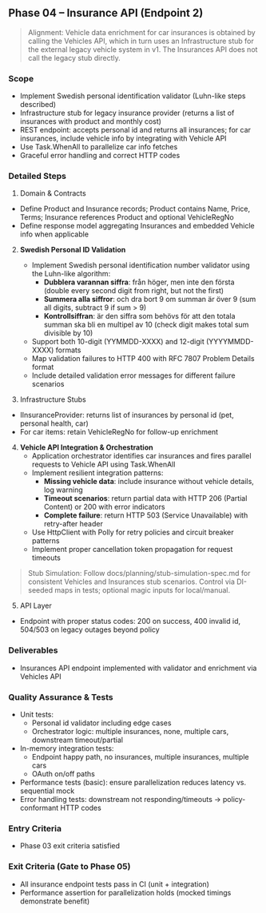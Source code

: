 ## Phase 04 – Insurance API (Endpoint 2)

> Alignment: Vehicle data enrichment for car insurances is obtained by calling the Vehicles API, which in turn uses an Infrastructure stub for the external legacy vehicle system in v1. The Insurances API does not call the legacy stub directly.

### Scope
- Implement Swedish personal identification validator (Luhn-like steps described)
- Infrastructure stub for legacy insurance provider (returns a list of insurances with product and monthly cost)
- REST endpoint: accepts personal id and returns all insurances; for car insurances, include vehicle info by integrating with Vehicle API
- Use Task.WhenAll to parallelize car info fetches
- Graceful error handling and correct HTTP codes

### Detailed Steps
1) Domain & Contracts
- Define Product and Insurance records; Product contains Name, Price, Terms; Insurance references Product and optional VehicleRegNo
- Define response model aggregating Insurances and embedded Vehicle info when applicable

2) **Swedish Personal ID Validation**
   - Implement Swedish personal identification number validator using the Luhn-like algorithm:
     * **Dubblera varannan siffra**: från höger, men inte den första (double every second digit from right, but not the first)
     * **Summera alla siffror**: och dra bort 9 om summan är över 9 (sum all digits, subtract 9 if sum > 9)
     * **Kontrollsiffran**: är den siffra som behövs för att den totala summan ska bli en multipel av 10 (check digit makes total sum divisible by 10)
   - Support both 10-digit (YYMMDD-XXXX) and 12-digit (YYYYMMDD-XXXX) formats
   - Map validation failures to HTTP 400 with RFC 7807 Problem Details format
   - Include detailed validation error messages for different failure scenarios

3) Infrastructure Stubs
- IInsuranceProvider: returns list of insurances by personal id (pet, personal health, car)
- For car items: retain VehicleRegNo for follow-up enrichment

4) **Vehicle API Integration & Orchestration**
   - Application orchestrator identifies car insurances and fires parallel requests to Vehicle API using Task.WhenAll
   - Implement resilient integration patterns:
     * **Missing vehicle data**: include insurance without vehicle details, log warning
     * **Timeout scenarios**: return partial data with HTTP 206 (Partial Content) or 200 with error indicators
     * **Complete failure**: return HTTP 503 (Service Unavailable) with retry-after header
   - Use HttpClient with Polly for retry policies and circuit breaker patterns
   - Implement proper cancellation token propagation for request timeouts

> Stub Simulation: Follow docs/planning/stub-simulation-spec.md for consistent Vehicles and Insurances stub scenarios. Control via DI-seeded maps in tests; optional magic inputs for local/manual.

5) API Layer
- Endpoint with proper status codes: 200 on success, 400 invalid id, 504/503 on legacy outages beyond policy

### Deliverables
- Insurances API endpoint implemented with validator and enrichment via Vehicles API

### Quality Assurance & Tests
- Unit tests:
  - Personal id validator including edge cases
  - Orchestrator logic: multiple insurances, none, multiple cars, downstream timeout/partial
- In-memory integration tests:
  - Endpoint happy path, no insurances, multiple insurances, multiple cars
  - OAuth on/off paths
- Performance tests (basic): ensure parallelization reduces latency vs. sequential mock
- Error handling tests: downstream not responding/timeouts -> policy-conformant HTTP codes

### Entry Criteria
- Phase 03 exit criteria satisfied

### Exit Criteria (Gate to Phase 05)
- All insurance endpoint tests pass in CI (unit + integration)
- Performance assertion for parallelization holds (mocked timings demonstrate benefit)

